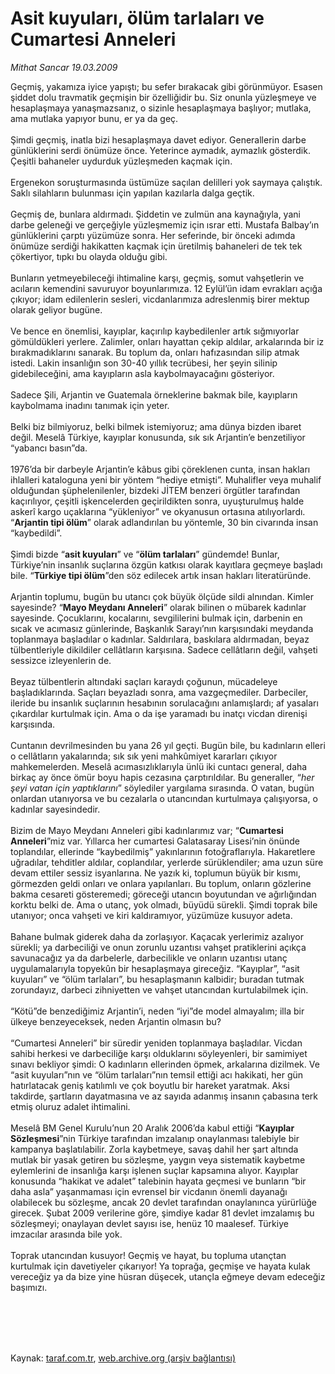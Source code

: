 # Asit kuyuları, ölüm tarlaları ve Cumartesi Anneleri

*Mithat Sancar 19.03.2009*

<div class="taraf_structure_2col_1zq">
<div class="margen_n">



 <p>Geçmiş, yakamıza iyice yapıştı; bu sefer bırakacak gibi görünmüyor. Esasen şiddet dolu travmatik geçmişin bir özelliğidir bu. Siz onunla yüzleşmeye ve hesaplaşmaya yanaşmazsanız, o sizinle hesaplaşmaya başlıyor; mutlaka, ama mutlaka yapıyor bunu, er ya da geç. <br/><br/>Şimdi geçmiş, inatla bizi hesaplaşmaya davet ediyor. Generallerin darbe günlüklerini serdi önümüze önce. Yeterince aymadık, aymazlık gösterdik. Çeşitli bahaneler uydurduk yüzleşmeden kaçmak için. <br/><br/>Ergenekon soruşturmasında üstümüze saçılan delilleri yok saymaya çalıştık. Saklı silahların bulunması için yapılan kazılarla dalga geçtik. <br/><br/>Geçmiş de, bunlara aldırmadı. Şiddetin ve zulmün ana kaynağıyla, yani darbe geleneği ve gerçeğiyle yüzleşmemiz için ısrar etti. Mustafa Balbay’ın günlüklerini çarptı yüzümüze sonra. Her seferinde, bir önceki adımda önümüze serdiği hakikatten kaçmak için üretilmiş bahaneleri de tek tek çökertiyor, tıpkı bu olayda olduğu gibi. <br/><br/>Bunların yetmeyebileceği ihtimaline karşı, geçmiş, somut vahşetlerin ve acıların kemendini savuruyor boyunlarımıza. 12 Eylül’ün idam evrakları açığa çıkıyor; idam edilenlerin sesleri, vicdanlarımıza adreslenmiş birer mektup olarak geliyor bugüne. <br/><br/>Ve bence en önemlisi, kayıplar, kaçırılıp kaybedilenler artık sığmıyorlar gömüldükleri yerlere. Zalimler, onları hayattan çekip aldılar, arkalarında bir iz bırakmadıklarını sanarak. Bu toplum da, onları hafızasından silip atmak istedi. Lakin insanlığın son 30-40 yıllık tecrübesi, her şeyin silinip gidebileceğini, ama kayıpların asla kaybolmayacağını gösteriyor. <br/><br/>Sadece Şili, Arjantin ve Guatemala örneklerine bakmak bile, kayıpların kaybolmama inadını tanımak için yeter. <br/><br/>Belki biz bilmiyoruz, belki bilmek istemiyoruz; ama dünya bizden ibaret değil. Meselâ Türkiye, kayıplar konusunda, sık sık Arjantin’e benzetiliyor “yabancı basın”da. <br/><br/>1976’da bir darbeyle Arjantin’e kâbus gibi çöreklenen cunta, insan hakları ihlalleri kataloguna yeni bir yöntem “hediye etmişti”. Muhalifler veya muhalif olduğundan şüphelenilenler, bizdeki JİTEM benzeri örgütler tarafından kaçırılıyor, çeşitli işkencelerden geçirildikten sonra, uyuşturulmuş halde askerî kargo uçaklarına “yükleniyor” ve okyanusun ortasına atılıyorlardı. “<b>Arjantin tipi ölüm</b>” olarak adlandırılan bu yöntemle, 30 bin civarında insan “kaybedildi”. <br/><br/>Şimdi bizde “<b>asit kuyuları</b>” ve “<b>ölüm tarlaları</b>” gündemde! Bunlar, Türkiye’nin insanlık suçlarına özgün katkısı olarak kayıtlara geçmeye başladı bile. “<b>Türkiye tipi ölüm</b>”den söz edilecek artık insan hakları literatüründe. <br/><br/>Arjantin toplumu, bugün bu utancı çok büyük ölçüde sildi alnından. Kimler sayesinde? “<b>Mayo Meydanı Anneleri</b>” olarak bilinen o mübarek kadınlar sayesinde. Çocuklarını, kocalarını, sevgililerini bulmak için, darbenin en sıcak ve acımasız günlerinde, Başkanlık Sarayı’nın karşısındaki meydanda toplanmaya başladılar o kadınlar. Saldırılara, baskılara aldırmadan, beyaz tülbentleriyle dikildiler cellâtların karşısına. Sadece cellâtların değil, vahşeti sessizce izleyenlerin de. <br/><br/>Beyaz tülbentlerin altındaki saçları karaydı çoğunun, mücadeleye başladıklarında. Saçları beyazladı sonra, ama vazgeçmediler. Darbeciler, ileride bu insanlık suçlarının hesabının sorulacağını anlamışlardı; af yasaları çıkardılar kurtulmak için. Ama o da işe yaramadı bu inatçı vicdan direnişi karşısında. <br/><br/>Cuntanın devrilmesinden bu yana 26 yıl geçti. Bugün bile, bu kadınların elleri o cellâtların yakalarında; sık sık yeni mahkûmiyet kararları çıkıyor mahkemelerden. Meselâ acımasızlıklarıyla ünlü iki cuntacı general, daha birkaç ay önce ömür boyu hapis cezasına çarptırıldılar. Bu generaller, “<i>her şeyi vatan için yaptıklarını</i>” söylediler yargılama sırasında. O vatan, bugün onlardan utanıyorsa ve bu cezalarla o utancından kurtulmaya çalışıyorsa, o kadınlar sayesindedir. <br/><br/>Bizim de Mayo Meydanı Anneleri gibi kadınlarımız var; “<b>Cumartesi Anneleri</b>”miz var. Yıllarca her cumartesi Galatasaray Lisesi’nin önünde toplandılar, ellerinde “kaybedilmiş” yakınlarının fotoğraflarıyla. Hakaretlere uğradılar, tehditler aldılar, coplandılar, yerlerde sürüklendiler; ama uzun süre devam ettiler sessiz isyanlarına. Ne yazık ki, toplumun büyük bir kısmı, görmezden geldi onları ve onlara yapılanları. Bu toplum, onların gözlerine bakma cesareti gösteremedi; göreceği utancın boyutundan ve ağırlığından korktu belki de. Ama o utanç, yok olmadı, büyüdü sürekli. Şimdi toprak bile utanıyor; onca vahşeti ve kiri kaldıramıyor, yüzümüze kusuyor adeta. <br/><br/>Bahane bulmak giderek daha da zorlaşıyor. Kaçacak yerlerimiz azalıyor sürekli; ya darbeciliği ve onun zorunlu uzantısı vahşet pratiklerini açıkça savunacağız ya da darbelerle, darbecilikle ve onların uzantısı utanç uygulamalarıyla topyekûn bir hesaplaşmaya gireceğiz. “Kayıplar”, “asit kuyuları” ve “ölüm tarlaları”, bu hesaplaşmanın kalbidir; buradan tutmak zorundayız, darbeci zihniyetten ve vahşet utancından kurtulabilmek için. <br/><br/>“Kötü”de benzediğimiz Arjantin’i, neden “iyi”de model almayalım; illa bir ülkeye benzeyeceksek, neden Arjantin olmasın bu? <br/><br/>“Cumartesi Anneleri” bir süredir yeniden toplanmaya başladılar. Vicdan sahibi herkesi ve darbeciliğe karşı olduklarını söyleyenleri, bir samimiyet sınavı bekliyor şimdi: O kadınların ellerinden öpmek, arkalarına dizilmek. Ve “asit kuyuları”nın ve “ölüm tarlaları”nın temsil ettiği acı hakikati, her gün hatırlatacak geniş katılımlı ve çok boyutlu bir hareket yaratmak. Aksi takdirde, şartların dayatmasına ve az sayıda adanmış insanın çabasına terk etmiş oluruz adalet ihtimalini. <br/><br/>Meselâ BM Genel Kurulu’nun 20 Aralık 2006’da kabul ettiği “<b>Kayıplar Sözleşmesi</b>”nin Türkiye tarafından imzalanıp onaylanması talebiyle bir kampanya başlatılabilir. Zorla kaybetmeye, savaş dahil her şart altında mutlak bir yasak getiren bu sözleşme, yaygın veya sistematik kaybetme eylemlerini de insanlığa karşı işlenen suçlar kapsamına alıyor. Kayıplar konusunda “hakikat ve adalet” talebinin hayata geçmesi ve bunların “bir daha asla” yaşanmaması için evrensel bir vicdanın önemli dayanağı olabilecek bu sözleşme, ancak 20 devlet tarafından onaylanınca yürürlüğe girecek. Şubat 2009 verilerine göre, şimdiye kadar 81 devlet imzalamış bu sözleşmeyi; onaylayan devlet sayısı ise, henüz 10 maalesef. Türkiye imzacılar arasında bile yok. <br/><br/>Toprak utancından kusuyor! Geçmiş ve hayat, bu topluma utançtan kurtulmak için davetiyeler çıkarıyor! Ya toprağa, geçmişe ve hayata kulak vereceğiz ya da bize yine hüsran düşecek, utançla eğmeye devam edeceğiz başımızı.</p>
<br/>
<br/>
<br/>



<br/>


<div id="taraf_not">
</div>

</div>


</div>

Kaynak: [taraf.com.tr](http://www.taraf.com.tr:80/makale/4565.htm), [web.archive.org (arşiv bağlantısı)](http://web.archive.org/web/20090713205342/http://www.taraf.com.tr:80/makale/4565.htm)

